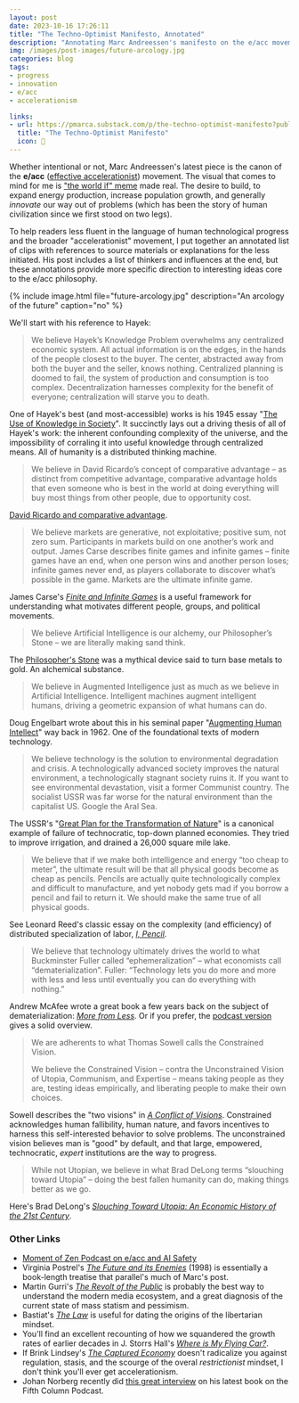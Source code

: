 ```yaml
---
layout: post
date: 2023-10-16 17:26:11
title: "The Techno-Optimist Manifesto, Annotated"
description: "Annotating Marc Andreessen's manifesto on the e/acc movement."
img: /images/post-images/future-arcology.jpg
categories: blog
tags:
- progress
- innovation
- e/acc
- accelerationism

links:
- url: https://pmarca.substack.com/p/the-techno-optimist-manifesto?publication_id=1434963&post_id=138013320&isFreemail=true&r=qo4z
  title: "The Techno-Optimist Manifesto"
  icon: 🚀
---
```


Whether intentional or not, Marc Andreessen's latest piece is the canon of the **e/acc** ([effective accelerationist](https://effectiveaccelerationism.substack.com/p/repost-effective-accelerationism "e/acc")) movement. The visual that comes to mind for me is ["the world if" meme](https://knowyourmeme.com/memes/the-world-if "The world if") made real. The desire to build, to expand energy production, increase population growth, and generally _innovate_ our way out of problems (which has been the story of human civilization since we first stood on two legs).

To help readers less fluent in the language of human technological progress and the broader "accelerationist" movement, I put together an annotated list of clips with references to source materials or explanations for the less initiated. His post includes a list of thinkers and influences at the end, but these annotations provide more specific direction to interesting ideas core to the e/acc philosophy.

{% include image.html file="future-arcology.jpg" description="An arcology of the future" caption="no" %}

We'll start with his reference to Hayek:

> We believe Hayek’s Knowledge Problem overwhelms any centralized economic system. All actual information is on the edges, in the hands of the people closest to the buyer. The center, abstracted away from both the buyer and the seller, knows nothing. Centralized planning is doomed to fail, the system of production and consumption is too complex. Decentralization harnesses complexity for the benefit of everyone; centralization will starve you to death.

One of Hayek's best (and most-accessible) works is his 1945 essay "[The Use of Knowledge in Society](https://www.econlib.org/library/Essays/hykKnw.html "The Use of Knowledge in Society")". It succinctly lays out a driving thesis of all of Hayek's work: the inherent confounding complexity of the universe, and the impossibility of corraling it into useful knowledge through centralized means. All of humanity is a distributed thinking machine.

> We believe in David Ricardo’s concept of comparative advantage – as distinct from competitive advantage, comparative advantage holds that even someone who is best in the world at doing everything will buy most things from other people, due to opportunity cost.

[David Ricardo and comparative advantage](https://en.wikipedia.org/wiki/Comparative_advantage#Classical_theory_and_David_Ricardo's_formulation "Comparative advantage").

> We believe markets are generative, not exploitative; positive sum, not zero sum. Participants in markets build on one another’s work and output. James Carse describes finite games and infinite games – finite games have an end, when one person wins and another person loses; infinite games never end, as players collaborate to discover what’s possible in the game. Markets are the ultimate infinite game.

James Carse's _[Finite and Infinite Games](https://en.wikipedia.org/wiki/Finite_and_Infinite_Games "Finite and Infinite Games")_ is a useful framework for understanding what motivates different people, groups, and political movements.

> We believe Artificial Intelligence is our alchemy, our Philosopher’s Stone – we are literally making sand think.

The [Philosopher's Stone](https://en.wikipedia.org/wiki/Philosopher's_stone "Philosopher's stone") was a mythical device said to turn base metals to gold. An alchemical substance.

> We believe in Augmented Intelligence just as much as we believe in Artificial Intelligence. Intelligent machines augment intelligent humans, driving a geometric expansion of what humans can do.

Doug Engelbart wrote about this in his seminal paper "[Augmenting Human Intellect](https://dougengelbart.org/pubs/augment-3906.html "Augmenting Human Intellect")" way back in 1962. One of the foundational texts of modern technology.

> We believe technology is the solution to environmental degradation and crisis. A technologically advanced society improves the natural environment, a technologically stagnant society ruins it. If you want to see environmental devastation, visit a former Communist country. The socialist USSR was far worse for the natural environment than the capitalist US. Google the Aral Sea.

The USSR's "[Great Plan for the Transformation of Nature](https://en.wikipedia.org/wiki/Great_Plan_for_the_Transformation_of_Nature "Great Plan for the Transformation of Nature")" is a canonical example of failure of technocratic, top-down planned economies. They tried to improve irrigation, and drained a 26,000 square mile lake.

> We believe that if we make both intelligence and energy “too cheap to meter”, the ultimate result will be that all physical goods become as cheap as pencils. Pencils are actually quite technologically complex and difficult to manufacture, and yet nobody gets mad if you borrow a pencil and fail to return it. We should make the same true of all physical goods.

See Leonard Reed's classic essay on the complexity (and efficiency) of distributed specialization of labor, _[I, Pencil](https://fee.org/resources/i-pencil/ "I, Pencil")_.

> We believe that technology ultimately drives the world to what Buckminster Fuller called “ephemeralization” – what economists call “dematerialization”. Fuller: “Technology lets you do more and more with less and less until eventually you can do everything with nothing.”

Andrew McAfee wrote a great book a few years back on the subject of dematerialization: _[More from Less](https://amzn.to/3tB8xkw "More from Less, Andrew McAfee")_. Or if you prefer, the [podcast version](https://www.econtalk.org/andrew-mcafee-on-more-from-less/ "More from Less on EconTalk") gives a solid overview.

> We are adherents to what Thomas Sowell calls the Constrained Vision.
> 
> We believe the Constrained Vision – contra the Unconstrained Vision of Utopia, Communism, and Expertise – means taking people as they are, testing ideas empirically, and liberating people to make their own choices.

Sowell describes the "two visions" in _[A Conflict of Visions](https://www.colemanm.org/books/sowell-a-conflict-of-visions/ "A Conflict of Visions, Thomas Sowell")_. Constrained acknowledges human fallibility, human nature, and favors incentives to harness this self-interested behavior to solve problems. The unconstrained vision believes man is "good" by default, and that large, empowered, technocratic, _expert_ institutions are the way to progress.

> While not Utopian, we believe in what Brad DeLong terms “slouching toward Utopia” – doing the best fallen humanity can do, making things better as we go.

Here's Brad DeLong's _[Slouching Toward Utopia: An Economic History of the 21st Century](https://amzn.to/3ZWfJDI "Slouching Toward Utopia, Brad DeLong")_.

### Other Links

* [Moment of Zen Podcast on e/acc and AI Safety](https://www.youtube.com/watch?v=wbfviqlGy2U)
* Virginia Postrel's _[The Future and its Enemies](https://www.colemanm.org/books/postrel-the-future-and-its-enemies/)_ (1998) is essentially a book-length treatise that parallel's much of Marc's post.
* Martin Gurri's _[The Revolt of the Public](https://www.colemanm.org/books/gurri-the-revolt-of-the-public/)_ is probably the best way to understand the modern media ecosystem, and a great diagnosis of the current state of mass statism and pessimism.
* Bastiat's _[The Law](https://www.colemanm.org/books/bastiat-the-law/)_ is useful for dating the origins of the libertarian mindset.
* You'll find an excellent recounting of how we squandered the growth rates of earlier decades in J. Storrs Hall's _[Where is My Flying Car?](https://www.colemanm.org/books/storrs-hall-where-is-my-flying-car/)_.
* If Brink Lindsey's _[The Captured Economy](https://www.colemanm.org/books/lindsey-the-captured-economy/)_ doesn't radicalize you against regulation, stasis, and the scourge of the overal _restrictionist_ mindset, I don't think you'll ever get accelerationism.
* Johan Norberg recently did [this great interview](https://wethefifth.substack.com/p/419-in-defense-of-capitalismand-swedens) on his latest book on the Fifth Column Podcast.
